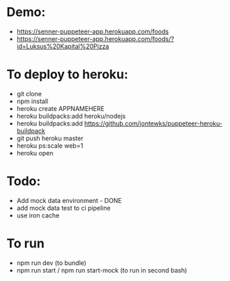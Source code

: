 # Demo:
- https://senner-puppeteer-app.herokuapp.com/foods
- https://senner-puppeteer-app.herokuapp.com/foods/?id=Luksus%20Kapital%20Pizza


# To deploy to heroku:
- git clone
- npm install
- heroku create APPNAMEHERE
- heroku buildpacks:add heroku/nodejs
- heroku buildpacks:add https://github.com/jontewks/puppeteer-heroku-buildpack
- git push heroku master
- heroku ps:scale web=1
- heroku open

# Todo:
- Add mock data environment - DONE
- add mock data test to ci pipeline
- use iron cache

# To run
- npm run dev (to bundle)
- npm run start / npm run start-mock (to run in second bash)